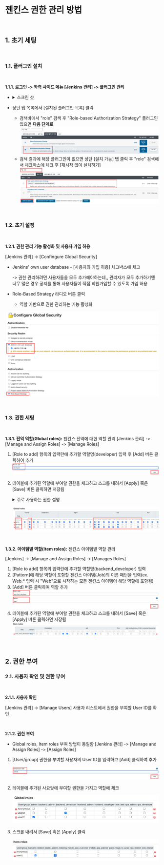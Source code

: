 # 젠킨스 권한 관리 방법

<br>

## 1. 초기 세팅

<br>

### 1.1. 플러그인 설치

<br>

**1.1.1. 로그인 -> 좌측 사이드 메뉴 [Jenkins 관리] -> 플러그인 관리**

- <details>

  <summary>
  스크린 샷
  </summary>

  ![Jenkins 관리](../images/jenkins-side-menu-management.png)
  ![플러그인 관리](../images/jenkins-plugin-management-menu.png)

  </details>

- 상단 탭 목록에서 [설치된 플러그인 목록] 클릭
  - 검색바에서 "role" 검색 후 "Role-based Authorization Strategy" 플러그인 있으면 **다음 단계로**
    ![](../images/jenkins-role-based-authz-strategy-plugin-check.png)
  - 검색 결과에 해당 플러그인이 없으면 상단 [설치 가능] 탭 클릭 후 "role" 검색해서 체크박스에 체크 후 [재시작 없이 설치하기]
    ![](../images/jenkins-role-based-authz-strategy-plugin-install.png)

<br>

### 1.2. 초기 설정

<br>

**1.2.1. 권한 관리 기능 활성화 및 사용자 가입 허용**

[Jenkins 관리] -> [Confingure Global Security]

- Jenkins' own user database - [사용자의 가입 허용] 체크박스에 체크

  -> 권한 관리하려면 사용자들을 모두 추가해야하는데,, 관리자가 모두 추가하기엔 너무 많은 경우 공지를 통해 사용자들이 직접 회원가입할 수 있도록 가입 허용

- Role-Based Strategy 라디오 버튼 클릭
  - 역할 기반으로 권한 관리하는 기능 활성화

![초기 설정](../images/jenkins-configure-global-security.png)

<br>

### 1.3. 권한 세팅

<br>

**1.3.1. 전역 역할(Global roles):** 젠킨스 전역에 대한 역할 관리
[Jenkins 관리] -> [Manage and Assign Roles] -> [Manage Roles]

1. [Role to add] 항목의 입력란에 추가할 역할명(developer) 입력 후 [Add] 버튼 클릭하여 추가
   ![jenkins-role-to-add](../images/jenkins-role-to-add.png)
2. 테이블에 추가된 역할에 부여할 권한을 체크하고 스크롤 내려서 [Apply] 혹은 [Save] 버튼 클릭하면 저장됨

     <details>
     <summary>
       주로 사용하는 권한 설명
     </summary>
       Overall - Read: 로그인 후 바로 보여지는 메인 화면에 대한 권한
       
       Job(작업)
       - Build: 작업 시작 권한
       - Cancel: 작업 중단 권한
       - Configure: 작업 설정 변경 권한
       - Create: 작업 생성 권한
       - Delete: 작업 제거 권한
       - Discover
         - 체크(활성화) 시 로그인 하지 않고 작업 URL로 접근하면 로그인 페이지로 리다이렉트
         - 활성화하지 않으면 로그인 하지 않고 접근 시 404 에러
       - Move: 작업 이동(젠킨스 내 폴더 이동) 권한
       - Read: 작업 조회 권한 (비활성화 시 로그인 후 해당 작업은 볼 수 없음)
       - ViewStatus: 활성화 시 "embeddable build status plugin"을 통해 빌드 상태를 볼 수 있음
       - Workspace: 시스템 내 젠킨스 워크스페이스에서 파일들에 접근할 수 있는 권한

     </details>

   ![jenkins-global-roles](../images/jenkins-global-roles.png)

<br>

**1.3.2. 아이템별 역할(Item roles):** 젠킨스 아이템별 역할 관리

[Jenkins] -> [Manage and Assign Roles] -> [Manages Roles]

1. [Role to add] 항목의 입력란에 추가할 역할명(backend_developer) 입력
2. [Pattern]에 해당 역할이 포함할 젠킨스 아이템(Job)의 이름 패턴을 입력(ex. Web.\* 입력 시 "Web"으로 시작하는 모든 젠킨스 아이템이 해당 역할에 포함됨)
3. [Add] 버튼 클릭하여 역할 추가
   ![jenkins-global-roles](../images/jenkins-add-role-by-item-1.png)
4. 테이블에 추가된 역할에 부여할 권한을 체크하고 스크롤 내려서 [Save] 혹은 [Apply] 버튼 클릭하면 저장됨
   ![jenkins-global-roles](../images/jenkins-add-role-by-item-2.png)

<br>

## 2. 권한 부여

### 2.1. 사용자 확인 및 권한 부여

<br>

**2.1.1. 사용자 확인**

[Jenkins 관리] -> [Manage Users]
사용자 리스트에서 권한을 부여할 User ID를 확인

<br>

**2.1.2. 권한 부여**

- Global roles, Item roles 부여 방법이 동일함
  [Jenkins 관리] -> [Manage and Assign Roles] -> [Assign Roles]

1. [User/group] 권한을 부여할 사용자의 User ID를 입력하고 [Add] 클릭하여 추가

   ![jenkins-global-roles](../images/jenkins-authz-permission-1.png)

2. 테이블에 추가된 사요앚에 부여할 권한을 가지고 역할에 체크

   ![jenkins-global-roles](../images/jenkins-authz-permission-2.png)

3. 스크롤 내려서 [Save] 혹은 [Apply] 클릭

   ![jenkins-global-roles](../images/jenkins-authz-permission-3.png)
